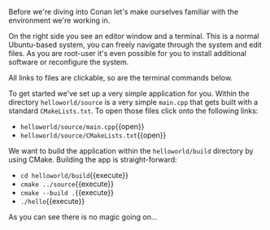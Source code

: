 Before we're diving into Conan let's make ourselves familiar with the environment we're working in.

On the right side you see an editor window and a terminal. This is a normal Ubuntu-based system, you can freely navigate through the system and edit files. As you are root-user it's even possible for you to install additional software or reconfigure the system.

All links to files are clickable, so are the terminal commands below.

To get started we've set up a very simple application for you.
Within the directory `helloworld/source` is a very simple `main.cpp` that gets built with a standard `CMakeLists.txt`. To open those files click onto the following links:
* `helloworld/source/main.cpp`{{open}}
* `helloworld/source/CMakeLists.txt`{{open}}

We want to build the application within the `helloworld/build` directory by using CMake. Building the app is straight-forward:
* `cd helloworld/build`{{execute}}
* `cmake ../source`{{execute}}
* `cmake --build .`{{execute}}
* `./hello`{{execute}}

As you can see there is no magic going on...
